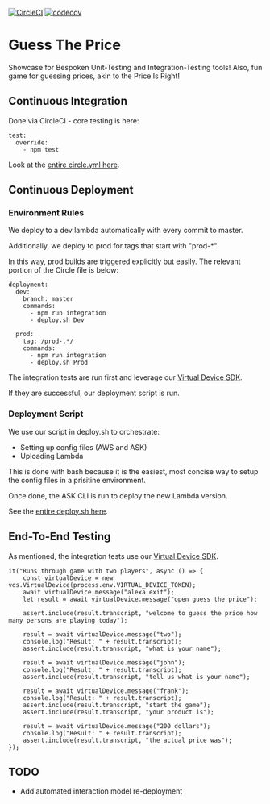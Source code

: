 [![CircleCI](https://circleci.com/gh/bespoken/GuessThePrice.svg?style=svg)](https://circleci.com/gh/bespoken/GuessThePrice)
[![codecov](https://codecov.io/gh/bespoken/GuessThePrice/branch/VirtualDeviceSDK/graph/badge.svg)](https://codecov.io/gh/bespoken/GuessThePrice)

# Guess The Price
Showcase for Bespoken Unit-Testing and Integration-Testing tools!
Also, fun game for guessing prices, akin to the Price Is Right!

## Continuous Integration
Done via CircleCI - core testing is here:
```
test:
  override:
    - npm test
```

Look at the [entire circle.yml here](circle.yml).

## Continuous Deployment
### Environment Rules
We deploy to a dev lambda automatically with every commit to master.

Additionally, we deploy to prod for tags that start with "prod-*".

In this way, prod builds are triggered explicitly but easily. The relevant portion of the Circle file is below:
```
deployment:
  dev:
    branch: master
    commands:
      - npm run integration
      - deploy.sh Dev

  prod:
    tag: /prod-.*/
    commands:
      - npm run integration
      - deploy.sh Prod
```

The integration tests are run first and leverage our [Virtual Device SDK](https://github.com/bespoken/virtual-device-sdk).

If they are successful, our deployment script is run.

### Deployment Script
We use our script in deploy.sh to orchestrate:
* Setting up config files (AWS and ASK)
* Uploading Lambda

This is done with bash because it is the easiest, most concise way to setup the config files in a prisitine environment.

Once done, the ASK CLI is run to deploy the new Lambda version.

See the [entire deploy.sh here](deploy.sh).

## End-To-End Testing
As mentioned, the integration tests use our [Virtual Device SDK](https://github.com/bespoken/virtual-device-sdk).

```
it("Runs through game with two players", async () => {
    const virtualDevice = new vds.VirtualDevice(process.env.VIRTUAL_DEVICE_TOKEN);
    await virtualDevice.message("alexa exit");
    let result = await virtualDevice.message("open guess the price");

    assert.include(result.transcript, "welcome to guess the price how many persons are playing today");

    result = await virtualDevice.message("two");
    console.log("Result: " + result.transcript);
    assert.include(result.transcript, "what is your name");

    result = await virtualDevice.message("john");
    console.log("Result: " + result.transcript);
    assert.include(result.transcript, "tell us what is your name");

    result = await virtualDevice.message("frank");
    console.log("Result: " + result.transcript);
    assert.include(result.transcript, "start the game");
    assert.include(result.transcript, "your product is");

    result = await virtualDevice.message("200 dollars");
    console.log("Result: " + result.transcript);
    assert.include(result.transcript, "the actual price was");
});
```

## TODO
* Add automated interaction model re-deployment
